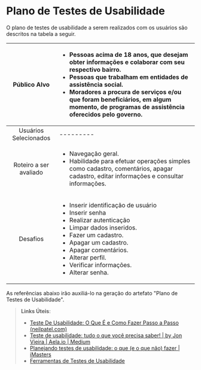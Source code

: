 # Plano de Testes de Usabilidade

O plano de testes de usabilidade a serem realizados com os usuários são descritos na tabela a seguir.

|Público Alvo|<ul><li>Pessoas acima de 18 anos, que desejam obter informações e colaborar com seu respectivo bairro.</li><li>Pessoas que trabalham em entidades de assistência social.</li><li> Moradores a procura de serviços e/ou que foram beneficiários, em algum momento, de programas de assistência oferecidos pelo governo.</li></ul>|
|:---:|:---|
|Usuários Selecionados|---------|
|Roteiro a ser avaliado|<ul><li>Navegação geral.</li> <li>Habilidade para efetuar operações simples como cadastro, comentários, apagar cadastro, editar informações e consultar informações.</li></ul>|
|Desafios|<ul><li>Inserir identificação de usuário</li><li>Inserir senha</li><li> Realizar autenticação</li><li>Limpar dados inseridos.</li><li>Fazer um cadastro.</li><li>Apagar um cadastro.</li><li>Apagar comentários.</li><li>Alterar perfil.</li><li>Verificar informações.</li><li>Alterar senha.</li></ul>|




As referências abaixo irão auxiliá-lo na geração do artefato "Plano de Testes de Usabilidade".

> **Links Úteis**:
> - [Teste De Usabilidade: O Que É e Como Fazer Passo a Passo (neilpatel.com)](https://neilpatel.com/br/blog/teste-de-usabilidade/)
> - [Teste de usabilidade: tudo o que você precisa saber! | by Jon Vieira | Aela.io | Medium](https://medium.com/aela/teste-de-usabilidade-o-que-voc%C3%AA-precisa-saber-39a36343d9a6/)
> - [Planejando testes de usabilidade: o que (e o que não) fazer | iMasters](https://imasters.com.br/design-ux/planejando-testes-de-usabilidade-o-que-e-o-que-nao-fazer/)
> - [Ferramentas de Testes de Usabilidade](https://www.usability.gov/how-to-and-tools/resources/templates.html)
